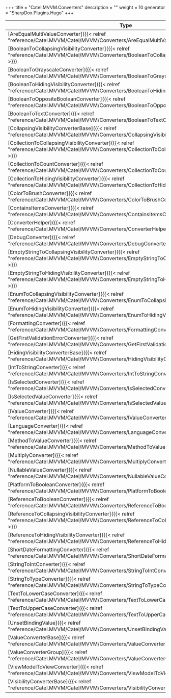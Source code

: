 

+++
title = "Catel.MVVM.Converters" 
description = ""
weight = 10
generator = "SharpDox.Plugins.Hugo"
+++

Type|Description
---|---
[AreEqualMultiValueConverter]({{< relref "reference/Catel.MVVM/Catel/MVVM/Converters/AreEqualMultiValueConverter.md" >}})| 
[BooleanToCollapsingVisibilityConverter]({{< relref "reference/Catel.MVVM/Catel/MVVM/Converters/BooleanToCollapsingVisibilityConverter.md" >}})| 
[BooleanToGrayscaleConverter]({{< relref "reference/Catel.MVVM/Catel/MVVM/Converters/BooleanToGrayscaleConverter.md" >}})| 
[BooleanToHidingVisibilityConverter]({{< relref "reference/Catel.MVVM/Catel/MVVM/Converters/BooleanToHidingVisibilityConverter.md" >}})| 
[BooleanToOppositeBooleanConverter]({{< relref "reference/Catel.MVVM/Catel/MVVM/Converters/BooleanToOppositeBooleanConverter.md" >}})| 
[BooleanToTextConverter]({{< relref "reference/Catel.MVVM/Catel/MVVM/Converters/BooleanToTextConverter.md" >}})| 
[CollapsingVisibilityConverterBase]({{< relref "reference/Catel.MVVM/Catel/MVVM/Converters/CollapsingVisibilityConverterBase.md" >}})| 
[CollectionToCollapsingVisibilityConverter]({{< relref "reference/Catel.MVVM/Catel/MVVM/Converters/CollectionToCollapsingVisibilityConverter.md" >}})| 
[CollectionToCountConverter]({{< relref "reference/Catel.MVVM/Catel/MVVM/Converters/CollectionToCountConverter.md" >}})| 
[CollectionToHidingVisibilityConverter]({{< relref "reference/Catel.MVVM/Catel/MVVM/Converters/CollectionToHidingVisibilityConverter.md" >}})| 
[ColorToBrushConverter]({{< relref "reference/Catel.MVVM/Catel/MVVM/Converters/ColorToBrushConverter.md" >}})| 
[ContainsItemsConverter]({{< relref "reference/Catel.MVVM/Catel/MVVM/Converters/ContainsItemsConverter.md" >}})| 
[ConverterHelper]({{< relref "reference/Catel.MVVM/Catel/MVVM/Converters/ConverterHelper.md" >}})| 
[DebugConverter]({{< relref "reference/Catel.MVVM/Catel/MVVM/Converters/DebugConverter.md" >}})| 
[EmptyStringToCollapsingVisibilityConverter]({{< relref "reference/Catel.MVVM/Catel/MVVM/Converters/EmptyStringToCollapsingVisibilityConverter.md" >}})| 
[EmptyStringToHidingVisibilityConverter]({{< relref "reference/Catel.MVVM/Catel/MVVM/Converters/EmptyStringToHidingVisibilityConverter.md" >}})| 
[EnumToCollapsingVisibilityConverter]({{< relref "reference/Catel.MVVM/Catel/MVVM/Converters/EnumToCollapsingVisibilityConverter.md" >}})| 
[EnumToHidingVisibilityConverter]({{< relref "reference/Catel.MVVM/Catel/MVVM/Converters/EnumToHidingVisibilityConverter.md" >}})| 
[FormattingConverter]({{< relref "reference/Catel.MVVM/Catel/MVVM/Converters/FormattingConverter.md" >}})| 
[GetFirstValidationErrorConverter]({{< relref "reference/Catel.MVVM/Catel/MVVM/Converters/GetFirstValidationErrorConverter.md" >}})| 
[HidingVisibilityConverterBase]({{< relref "reference/Catel.MVVM/Catel/MVVM/Converters/HidingVisibilityConverterBase.md" >}})| 
[IntToStringConverter]({{< relref "reference/Catel.MVVM/Catel/MVVM/Converters/IntToStringConverter.md" >}})| 
[IsSelectedConverter]({{< relref "reference/Catel.MVVM/Catel/MVVM/Converters/IsSelectedConverter.md" >}})| 
[IsSelectedValueConverter]({{< relref "reference/Catel.MVVM/Catel/MVVM/Converters/IsSelectedValueConverter.md" >}})| 
[IValueConverter]({{< relref "reference/Catel.MVVM/Catel/MVVM/Converters/IValueConverter.md" >}})| 
[LanguageConverter]({{< relref "reference/Catel.MVVM/Catel/MVVM/Converters/LanguageConverter.md" >}})| 
[MethodToValueConverter]({{< relref "reference/Catel.MVVM/Catel/MVVM/Converters/MethodToValueConverter.md" >}})| 
[MultiplyConverter]({{< relref "reference/Catel.MVVM/Catel/MVVM/Converters/MultiplyConverter.md" >}})| 
[NullableValueConverter]({{< relref "reference/Catel.MVVM/Catel/MVVM/Converters/NullableValueConverter.md" >}})| 
[PlatformToBooleanConverter]({{< relref "reference/Catel.MVVM/Catel/MVVM/Converters/PlatformToBooleanConverter.md" >}})| 
[ReferenceToBooleanConverter]({{< relref "reference/Catel.MVVM/Catel/MVVM/Converters/ReferenceToBooleanConverter.md" >}})| 
[ReferenceToCollapsingVisibilityConverter]({{< relref "reference/Catel.MVVM/Catel/MVVM/Converters/ReferenceToCollapsingVisibilityConverter.md" >}})| 
[ReferenceToHidingVisibilityConverter]({{< relref "reference/Catel.MVVM/Catel/MVVM/Converters/ReferenceToHidingVisibilityConverter.md" >}})| 
[ShortDateFormattingConverter]({{< relref "reference/Catel.MVVM/Catel/MVVM/Converters/ShortDateFormattingConverter.md" >}})| 
[StringToIntConverter]({{< relref "reference/Catel.MVVM/Catel/MVVM/Converters/StringToIntConverter.md" >}})| 
[StringToTypeConverter]({{< relref "reference/Catel.MVVM/Catel/MVVM/Converters/StringToTypeConverter.md" >}})| 
[TextToLowerCaseConverter]({{< relref "reference/Catel.MVVM/Catel/MVVM/Converters/TextToLowerCaseConverter.md" >}})| 
[TextToUpperCaseConverter]({{< relref "reference/Catel.MVVM/Catel/MVVM/Converters/TextToUpperCaseConverter.md" >}})| 
[UnsetBindingValue]({{< relref "reference/Catel.MVVM/Catel/MVVM/Converters/UnsetBindingValue.md" >}})| 
[ValueConverterBase]({{< relref "reference/Catel.MVVM/Catel/MVVM/Converters/ValueConverterBase.md" >}})| 
[ValueConverterGroup]({{< relref "reference/Catel.MVVM/Catel/MVVM/Converters/ValueConverterGroup.md" >}})| 
[ViewModelToViewConverter]({{< relref "reference/Catel.MVVM/Catel/MVVM/Converters/ViewModelToViewConverter.md" >}})| 
[VisibilityConverterBase]({{< relref "reference/Catel.MVVM/Catel/MVVM/Converters/VisibilityConverterBase.md" >}})| 

